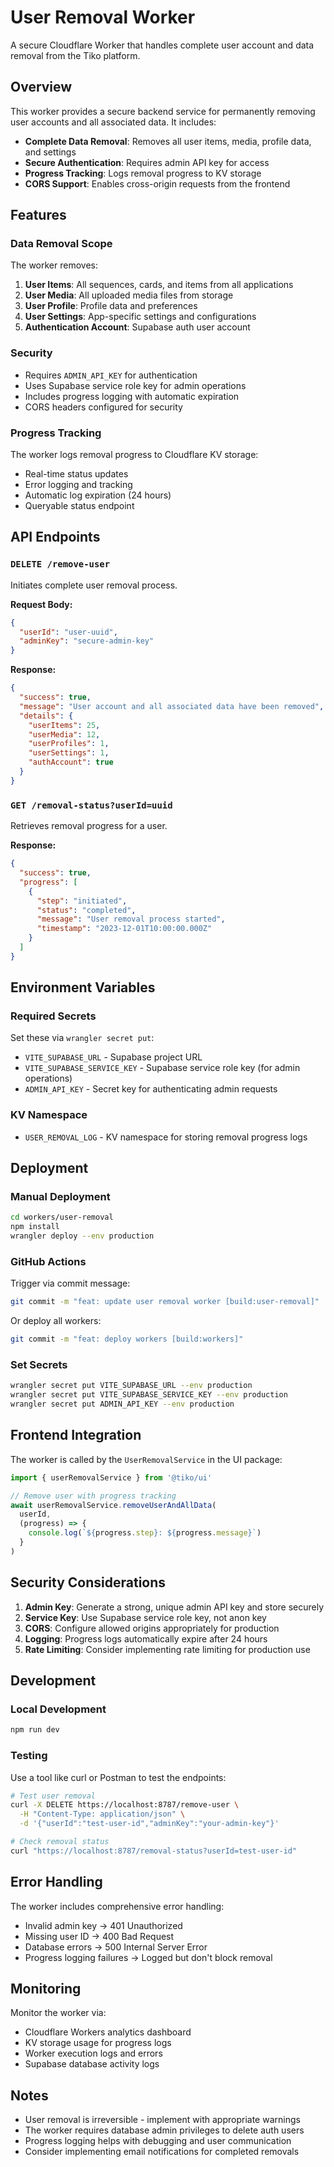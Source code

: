 # User Removal Worker

A secure Cloudflare Worker that handles complete user account and data removal from the Tiko platform.

## Overview

This worker provides a secure backend service for permanently removing user accounts and all associated data. It includes:

- **Complete Data Removal**: Removes all user items, media, profile data, and settings
- **Secure Authentication**: Requires admin API key for access
- **Progress Tracking**: Logs removal progress to KV storage
- **CORS Support**: Enables cross-origin requests from the frontend

## Features

### Data Removal Scope

The worker removes:
1. **User Items**: All sequences, cards, and items from all applications
2. **User Media**: All uploaded media files from storage
3. **User Profile**: Profile data and preferences
4. **User Settings**: App-specific settings and configurations
5. **Authentication Account**: Supabase auth user account

### Security

- Requires `ADMIN_API_KEY` for authentication
- Uses Supabase service role key for admin operations
- Includes progress logging with automatic expiration
- CORS headers configured for security

### Progress Tracking

The worker logs removal progress to Cloudflare KV storage:
- Real-time status updates
- Error logging and tracking
- Automatic log expiration (24 hours)
- Queryable status endpoint

## API Endpoints

### `DELETE /remove-user`

Initiates complete user removal process.

**Request Body:**
```json
{
  "userId": "user-uuid",
  "adminKey": "secure-admin-key"
}
```

**Response:**
```json
{
  "success": true,
  "message": "User account and all associated data have been removed",
  "details": {
    "userItems": 25,
    "userMedia": 12,
    "userProfiles": 1,
    "userSettings": 1,
    "authAccount": true
  }
}
```

### `GET /removal-status?userId=uuid`

Retrieves removal progress for a user.

**Response:**
```json
{
  "success": true,
  "progress": [
    {
      "step": "initiated",
      "status": "completed",
      "message": "User removal process started",
      "timestamp": "2023-12-01T10:00:00.000Z"
    }
  ]
}
```

## Environment Variables

### Required Secrets

Set these via `wrangler secret put`:

- `VITE_SUPABASE_URL` - Supabase project URL
- `VITE_SUPABASE_SERVICE_KEY` - Supabase service role key (for admin operations)
- `ADMIN_API_KEY` - Secret key for authenticating admin requests

### KV Namespace

- `USER_REMOVAL_LOG` - KV namespace for storing removal progress logs

## Deployment

### Manual Deployment
```bash
cd workers/user-removal
npm install
wrangler deploy --env production
```

### GitHub Actions
Trigger via commit message:
```bash
git commit -m "feat: update user removal worker [build:user-removal]"
```

Or deploy all workers:
```bash
git commit -m "feat: deploy workers [build:workers]"
```

### Set Secrets
```bash
wrangler secret put VITE_SUPABASE_URL --env production
wrangler secret put VITE_SUPABASE_SERVICE_KEY --env production  
wrangler secret put ADMIN_API_KEY --env production
```

## Frontend Integration

The worker is called by the `UserRemovalService` in the UI package:

```typescript
import { userRemovalService } from '@tiko/ui'

// Remove user with progress tracking
await userRemovalService.removeUserAndAllData(
  userId,
  (progress) => {
    console.log(`${progress.step}: ${progress.message}`)
  }
)
```

## Security Considerations

1. **Admin Key**: Generate a strong, unique admin API key and store securely
2. **Service Key**: Use Supabase service role key, not anon key
3. **CORS**: Configure allowed origins appropriately for production
4. **Logging**: Progress logs automatically expire after 24 hours
5. **Rate Limiting**: Consider implementing rate limiting for production use

## Development

### Local Development
```bash
npm run dev
```

### Testing
Use a tool like curl or Postman to test the endpoints:

```bash
# Test user removal
curl -X DELETE https://localhost:8787/remove-user \
  -H "Content-Type: application/json" \
  -d '{"userId":"test-user-id","adminKey":"your-admin-key"}'

# Check removal status  
curl "https://localhost:8787/removal-status?userId=test-user-id"
```

## Error Handling

The worker includes comprehensive error handling:
- Invalid admin key → 401 Unauthorized
- Missing user ID → 400 Bad Request  
- Database errors → 500 Internal Server Error
- Progress logging failures → Logged but don't block removal

## Monitoring

Monitor the worker via:
- Cloudflare Workers analytics dashboard
- KV storage usage for progress logs
- Worker execution logs and errors
- Supabase database activity logs

## Notes

- User removal is irreversible - implement with appropriate warnings
- The worker requires database admin privileges to delete auth users
- Progress logging helps with debugging and user communication
- Consider implementing email notifications for completed removals